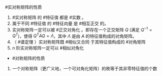 #实对称矩阵的性质 
1. #实对称矩阵 的 #特征值 都是 #实数 。
2. 属于不同 #特征值 的 #特征向量 是 #相互正交 的。
3. 实对称矩阵一定可以被 #正交对角化 。即存在一个正交矩阵 $Q$ (满足 $Q^{-1} = Q^T$)，使得 $Q^T A Q = \Lambda$，其中 $\Lambda$ 是由 $A$ 的特征值构成的对角矩阵。 
4. （ #谱定理 ）实对称矩阵既 #相似又合同 于其特征值构成的 #对角矩阵
5. n 阶实对称矩阵一定可以 #相似对角化  
- #对称矩阵的性质 
1. 一个对称矩阵（更广义地，一个可对角化矩阵）的秩等于其非零特征值的个数
 